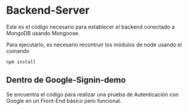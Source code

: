 # Backend-Server

Este es el código necesario para establecer el backend conectado a
MongoDB usando Mongoose.

Para ejecutarlo, es necesario recontruir los módulos de node
usando el comando

```
npm install
```

## Dentro de Google-Signin-demo
Se encuentra el código para realizar una prueba
de Autenticación con Google en un Front-End básico
pero funcional.
